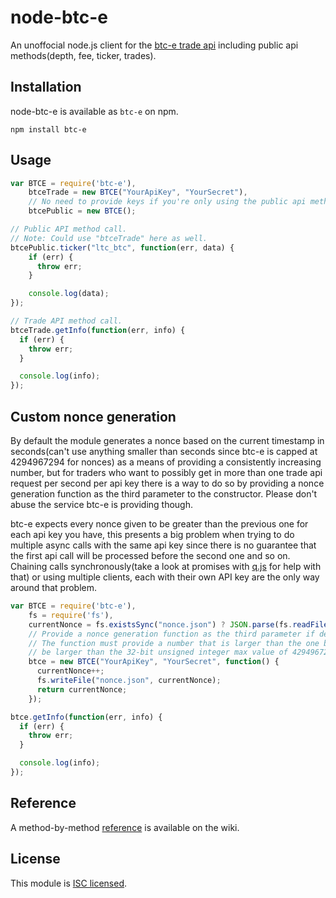 node-btc-e
=====

An unoffocial node.js client for the [btc-e trade api](https://btc-e.com/api/documentation) including public api methods(depth, fee, ticker, trades).

## Installation

node-btc-e is available as `btc-e` on npm.

```
npm install btc-e
```

## Usage

```javascript
var BTCE = require('btc-e'),
    btceTrade = new BTCE("YourApiKey", "YourSecret"),
    // No need to provide keys if you're only using the public api methods.
    btcePublic = new BTCE();

// Public API method call.
// Note: Could use "btceTrade" here as well.
btcePublic.ticker("ltc_btc", function(err, data) {
    if (err) {
      throw err;
    }

    console.log(data);
});

// Trade API method call.
btceTrade.getInfo(function(err, info) {
  if (err) {
    throw err;
  }

  console.log(info);
});
```

## Custom nonce generation

By default the module generates a nonce based on the current timestamp in seconds(can't use anything smaller than seconds since btc-e is capped at 4294967294 for nonces) as a means of providing a consistently increasing number, but for traders who want to possibly get in more than one trade api request per second per api key there is a way to do so by providing a nonce generation function as the third parameter to the constructor.  Please don't abuse the service btc-e is providing though.

btc-e expects every nonce given to be greater than the previous one for each api key you have, this presents a big problem when trying to do multiple async calls with the same api key since there is no guarantee that the first api call will be processed before the second one and so on.  Chaining calls synchronously(take a look at promises with [q.js](https://github.com/kriskowal/q) for help with that) or using multiple clients, each with their own API key are the only way around that problem.

```javascript
var BTCE = require('btc-e'),
    fs = require('fs'),
    currentNonce = fs.existsSync("nonce.json") ? JSON.parse(fs.readFileSync("nonce.json")) : 0,
    // Provide a nonce generation function as the third parameter if desired.
    // The function must provide a number that is larger than the one before and must not
    // be larger than the 32-bit unsigned integer max value of 4294967294.
    btce = new BTCE("YourApiKey", "YourSecret", function() {
      currentNonce++;
      fs.writeFile("nonce.json", currentNonce);
      return currentNonce;
    });

btce.getInfo(function(err, info) {
  if (err) {
    throw err;
  }

  console.log(info);
});
```

## Reference

A method-by-method [reference](https://github.com/pskupinski/node-btc-e/wiki/API-Reference) is available on the wiki.

## License

This module is [ISC licensed](https://github.com/pskupinski/node-btc-e/blob/master/LICENSE.txt).
